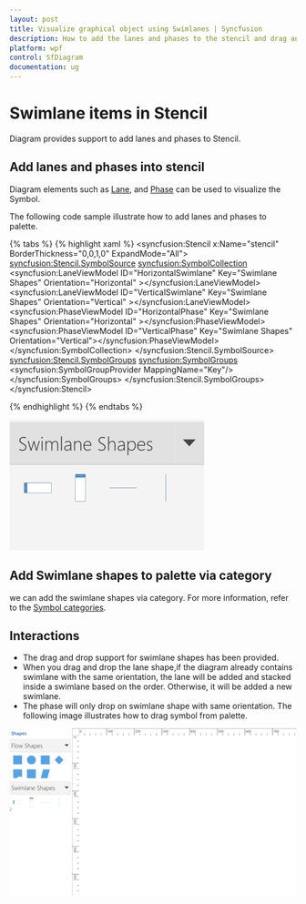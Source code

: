 ```yaml
---
layout: post
title: Visualize graphical object using Swimlanes | Syncfusion
description: How to add the lanes and phases to the stencil and drag and drop them over the drawing area and its interaction?
platform: wpf
control: SfDiagram
documentation: ug
---
```


# Swimlane items in Stencil
  Diagram provides support to add lanes and phases to Stencil. 

## Add lanes and phases into stencil

Diagram elements such as [Lane](https://help.syncfusion.com/cr/wpf/Syncfusion.SfDiagram.WPF~Syncfusion.UI.Xaml.Diagram.LaneViewModel.html), and [Phase](https://help.syncfusion.com/cr/wpf/Syncfusion.SfDiagram.WPF~Syncfusion.UI.Xaml.Diagram.PhaseViewModel.html) can be used to visualize the Symbol.

 The following code sample illustrate how to add lanes and phases to palette.

{% tabs %}
{% highlight xaml %}
 <syncfusion:Stencil x:Name="stencil"                             BorderThickness="0,0,1,0" ExpandMode="All">
     <syncfusion:Stencil.SymbolSource>
         <syncfusion:SymbolCollection>
        <!--Rendered HorizontalSwimlane-->
         <syncfusion:LaneViewModel ID="HorizontalSwimlane" Key="Swimlane Shapes" Orientation="Horizontal" ></syncfusion:LaneViewModel>
         <!--Rendered VerticalSwimlane-->
        <syncfusion:LaneViewModel ID="VerticalSwimlane" Key="Swimlane Shapes" Orientation="Vertical" ></syncfusion:LaneViewModel>
         <!--Rendered HorizontalPhase-->
        <syncfusion:PhaseViewModel ID="HorizontalPhase" Key="Swimlane Shapes" Orientation="Horizontal" ></syncfusion:PhaseViewModel>
        <!--Rendered VerticalPhase-->
        <syncfusion:PhaseViewModel ID="VerticalPhase" Key="Swimlane Shapes" Orientation="Vertical"></syncfusion:PhaseViewModel>
                        </syncfusion:SymbolCollection>
                    </syncfusion:Stencil.SymbolSource>
         <syncfusion:Stencil.SymbolGroups>
             <syncfusion:SymbolGroups>
               <!--Separate groups based on the key-->
             <syncfusion:SymbolGroupProvider MappingName="Key"/>
         </syncfusion:SymbolGroups>
    </syncfusion:Stencil.SymbolGroups>
 </syncfusion:Stencil>

{% endhighlight %}
{% endtabs %}

![Swimlane SymbolPalette Shapes](Swimlane-images/Swimlane_SymbolPalette.PNG)

## Add Swimlane shapes to palette via category

we can add the swimlane shapes via category. For more information, refer to the [Symbol categories](/wpf/sfdiagram/stencil#symbol-categories "Symbol categories"). 

## Interactions

* The drag and drop support for swimlane shapes has been provided.
* When you drag and drop the lane shape,if the diagram already contains swimlane with the same orientation, the lane will be added and stacked inside a swimlane based on the order. Otherwise, it will be added a new swimlane.
* The phase will only drop on swimlane shape with same orientation.
The following image illustrates how to drag symbol from palette.

![Drag Symbol from Palette](Swimlane-images/Symbol_palette.gif)
